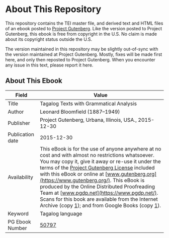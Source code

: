 # About This Repository

This repository contains the TEI master file, and derived text and HTML files of an ebook posted to [Project Gutenberg](https://www.gutenberg.org/). Like the version posted to Project Gutenberg, this ebook is free from copyright in the U.S. No claim is made about its copyright status outside the U.S.

The version maintained in this repository may be slightly out-of-sync with the version maintained at Project Gutenberg. Mostly, fixes will be made first here, and only then reposted to Project Gutenberg. When you encounter any issue in this text, please report it here.

## About This Ebook

| Field | Value |
| ----- | ----- |
| Title | Tagalog Texts with Grammatical Analysis |
| Author | Leonard Bloomfield (1887–1949) |
| Publisher | Project Gutenberg, Urbana, Illinois, USA., 2015-12-30 |
| Publication date | 2015-12-30 |
| Availability | This eBook is for the use of anyone anywhere at no cost and with almost no restrictions whatsoever. You may copy it, give it away or re-use it under the terms of the [Project Gutenberg License](https://www.gutenberg.org/license) included with this eBook or online at [www.gutenberg.org](https://www.gutenberg.org/). This eBook is produced by the Online Distributed Proofreading Team at [www.pgdp.net](https://www.pgdp.net/). Scans for this book are available from the Internet Archive (copy [1](https://archive.org/details/tagalogtextswit00santgoog)); and from Google Books (copy [1](https://books.google.com/books?id=0J4TAAAAYAAJ)). |
| Keyword | Tagalog language |
| PG Ebook Number | [50797](https://www.gutenberg.org/ebooks/50797) |
